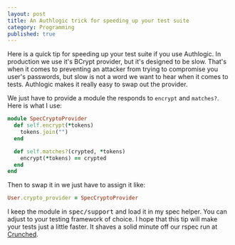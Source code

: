 ```yaml
---
layout: post
title: An Authlogic trick for speeding up your test suite
category: Programming
published: true
---
```

Here is a quick tip for speeding up your test suite if you use Authlogic. In production we use it's BCrypt provider, but it's designed to be slow. That's when it comes to preventing an attacker from trying to compromise you user's passwords, but slow is not a word we want to hear when it comes to tests. Authlogic makes it really easy to swap out the provider.

We just have to provide a module the responds to `encrypt` and `matches?`. Here is what I use:

``` ruby
module SpecCryptoProvider
  def self.encrypt(*tokens)
    tokens.join("")
  end

  def self.matches?(crypted, *tokens)
    encrypt(*tokens) == crypted
  end
end
```

Then to swap it in we just have to assign it like:

``` ruby
User.crypto_provider = SpecCryptoProvider
```

I keep the module in <kbd>spec/support</kbd> and load it in my spec helper. You can adjust to your testing framework of choice. I hope that this tip will make your tests just a little faster. It shaves a solid minute off our rspec run at <a href="http://www.crunched.com">Crunched</a>.

